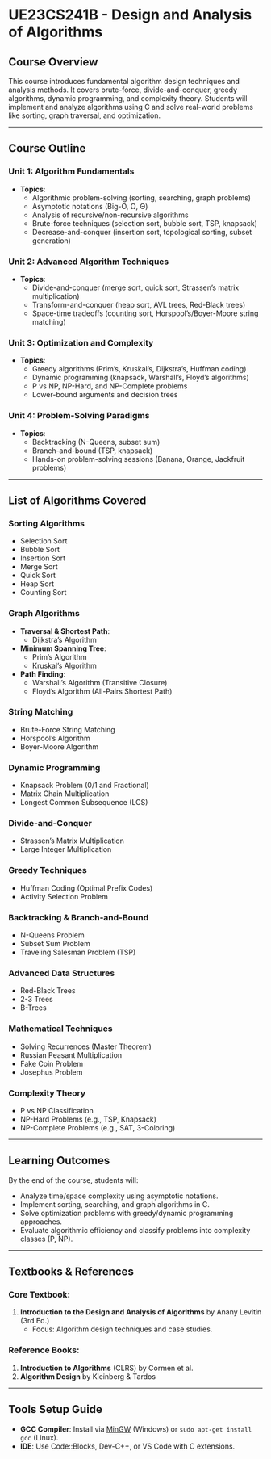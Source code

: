 # UE23CS241B - Design and Analysis of Algorithms

## Course Overview  
This course introduces fundamental algorithm design techniques and analysis methods. It covers brute-force, divide-and-conquer, greedy algorithms, dynamic programming, and complexity theory. Students will implement and analyze algorithms using C and solve real-world problems like sorting, graph traversal, and optimization.

---

## Course Outline  

### **Unit 1: Algorithm Fundamentals**  
- **Topics**:  
  - Algorithmic problem-solving (sorting, searching, graph problems)  
  - Asymptotic notations (Big-O, Ω, Θ)  
  - Analysis of recursive/non-recursive algorithms  
  - Brute-force techniques (selection sort, bubble sort, TSP, knapsack)  
  - Decrease-and-conquer (insertion sort, topological sorting, subset generation)  

### **Unit 2: Advanced Algorithm Techniques**  
- **Topics**:  
  - Divide-and-conquer (merge sort, quick sort, Strassen’s matrix multiplication)  
  - Transform-and-conquer (heap sort, AVL trees, Red-Black trees)  
  - Space-time tradeoffs (counting sort, Horspool’s/Boyer-Moore string matching)  

### **Unit 3: Optimization and Complexity**  
- **Topics**:  
  - Greedy algorithms (Prim’s, Kruskal’s, Dijkstra’s, Huffman coding)  
  - Dynamic programming (knapsack, Warshall’s, Floyd’s algorithms)  
  - P vs NP, NP-Hard, and NP-Complete problems  
  - Lower-bound arguments and decision trees  

### **Unit 4: Problem-Solving Paradigms**  
- **Topics**:  
  - Backtracking (N-Queens, subset sum)  
  - Branch-and-bound (TSP, knapsack)  
  - Hands-on problem-solving sessions (Banana, Orange, Jackfruit problems)  

---

## List of Algorithms Covered  

### **Sorting Algorithms**  
- Selection Sort  
- Bubble Sort  
- Insertion Sort  
- Merge Sort  
- Quick Sort  
- Heap Sort  
- Counting Sort  

### **Graph Algorithms**  
- **Traversal & Shortest Path**:  
  - Dijkstra’s Algorithm  
- **Minimum Spanning Tree**:  
  - Prim’s Algorithm  
  - Kruskal’s Algorithm  
- **Path Finding**:  
  - Warshall’s Algorithm (Transitive Closure)  
  - Floyd’s Algorithm (All-Pairs Shortest Path)  

### **String Matching**  
- Brute-Force String Matching  
- Horspool’s Algorithm  
- Boyer-Moore Algorithm  

### **Dynamic Programming**  
- Knapsack Problem (0/1 and Fractional)  
- Matrix Chain Multiplication  
- Longest Common Subsequence (LCS)  

### **Divide-and-Conquer**  
- Strassen’s Matrix Multiplication  
- Large Integer Multiplication  

### **Greedy Techniques**  
- Huffman Coding (Optimal Prefix Codes)  
- Activity Selection Problem  

### **Backtracking & Branch-and-Bound**  
- N-Queens Problem  
- Subset Sum Problem  
- Traveling Salesman Problem (TSP)  

### **Advanced Data Structures**  
- Red-Black Trees  
- 2-3 Trees  
- B-Trees  

### **Mathematical Techniques**  
- Solving Recurrences (Master Theorem)  
- Russian Peasant Multiplication  
- Fake Coin Problem  
- Josephus Problem  

### **Complexity Theory**  
- P vs NP Classification  
- NP-Hard Problems (e.g., TSP, Knapsack)  
- NP-Complete Problems (e.g., SAT, 3-Coloring)

---

## Learning Outcomes  
By the end of the course, students will:  
- Analyze time/space complexity using asymptotic notations.  
- Implement sorting, searching, and graph algorithms in C.  
- Solve optimization problems with greedy/dynamic programming approaches.  
- Evaluate algorithmic efficiency and classify problems into complexity classes (P, NP).  

---

## Textbooks & References  
### **Core Textbook**:  
1. **Introduction to the Design and Analysis of Algorithms** by Anany Levitin (3rd Ed.)  
   - Focus: Algorithm design techniques and case studies.  

### **Reference Books**:  
1. **Introduction to Algorithms** (CLRS) by Cormen et al.  
2. **Algorithm Design** by Kleinberg & Tardos  

---

## Tools Setup Guide  
- **GCC Compiler**: Install via [MinGW](https://www.mingw-w64.org/) (Windows) or `sudo apt-get install gcc` (Linux).  
- **IDE**: Use Code::Blocks, Dev-C++, or VS Code with C extensions.  

